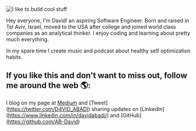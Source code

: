 ![I like to build cool stuff](https://res.cloudinary.com/ab-d/image/upload/v1611711806/Project_Capture_4_mzxssv.jpg)

Hey everyone, I'm David! an aspiring Software Engineer. Born and raised in Tel Aviv, Israel, moved to the USA after college and joined world class companies as an analytical thinker. I enjoy coding and learning about pretty much everything. 

In my spare time I create music and podcast about healthy self optimization habits.

## If you like this and don't want to miss out, follow me around the web 🌎:
I blog on my page at [Medium](https://medium.com/@david.abadi) and [Tweet] (https://twitter.com/D4VID_ABADI) sharing updates on [LinkedIn] (https://www.linkedin.com/in/davidabadi/) and [GitHub] (https://github.com/AB-David)
